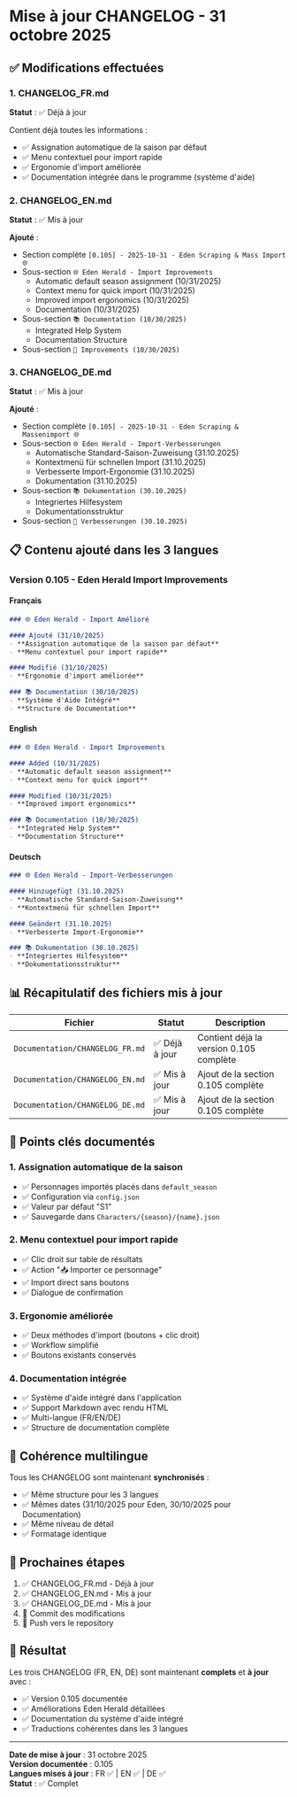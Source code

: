 # Mise à jour CHANGELOG - 31 octobre 2025

## ✅ Modifications effectuées

### 1. CHANGELOG_FR.md
**Statut** : ✅ Déjà à jour

Contient déjà toutes les informations :
- ✅ Assignation automatique de la saison par défaut
- ✅ Menu contextuel pour import rapide
- ✅ Ergonomie d'import améliorée
- ✅ Documentation intégrée dans le programme (système d'aide)

### 2. CHANGELOG_EN.md
**Statut** : ✅ Mis à jour

**Ajouté** :
- Section complète `[0.105] - 2025-10-31 - Eden Scraping & Mass Import 🌐`
- Sous-section `🌐 Eden Herald - Import Improvements`
  - Automatic default season assignment (10/31/2025)
  - Context menu for quick import (10/31/2025)
  - Improved import ergonomics (10/31/2025)
  - Documentation (10/31/2025)
- Sous-section `📚 Documentation (10/30/2025)`
  - Integrated Help System
  - Documentation Structure
- Sous-section `🔧 Improvements (10/30/2025)`

### 3. CHANGELOG_DE.md
**Statut** : ✅ Mis à jour

**Ajouté** :
- Section complète `[0.105] - 2025-10-31 - Eden Scraping & Massenimport 🌐`
- Sous-section `🌐 Eden Herald - Import-Verbesserungen`
  - Automatische Standard-Saison-Zuweisung (31.10.2025)
  - Kontextmenü für schnellen Import (31.10.2025)
  - Verbesserte Import-Ergonomie (31.10.2025)
  - Dokumentation (31.10.2025)
- Sous-section `📚 Dokumentation (30.10.2025)`
  - Integriertes Hilfesystem
  - Dokumentationsstruktur
- Sous-section `🔧 Verbesserungen (30.10.2025)`

## 📋 Contenu ajouté dans les 3 langues

### Version 0.105 - Eden Herald Import Improvements

#### Français
```markdown
### 🌐 Eden Herald - Import Amélioré

#### Ajouté (31/10/2025)
- **Assignation automatique de la saison par défaut**
- **Menu contextuel pour import rapide**

#### Modifié (31/10/2025)
- **Ergonomie d'import améliorée**

### 📚 Documentation (30/10/2025)
- **Système d'Aide Intégré**
- **Structure de Documentation**
```

#### English
```markdown
### 🌐 Eden Herald - Import Improvements

#### Added (10/31/2025)
- **Automatic default season assignment**
- **Context menu for quick import**

#### Modified (10/31/2025)
- **Improved import ergonomics**

### 📚 Documentation (10/30/2025)
- **Integrated Help System**
- **Documentation Structure**
```

#### Deutsch
```markdown
### 🌐 Eden Herald - Import-Verbesserungen

#### Hinzugefügt (31.10.2025)
- **Automatische Standard-Saison-Zuweisung**
- **Kontextmenü für schnellen Import**

#### Geändert (31.10.2025)
- **Verbesserte Import-Ergonomie**

### 📚 Dokumentation (30.10.2025)
- **Integriertes Hilfesystem**
- **Dokumentationsstruktur**
```

## 📊 Récapitulatif des fichiers mis à jour

| Fichier | Statut | Description |
|---------|--------|-------------|
| `Documentation/CHANGELOG_FR.md` | ✅ Déjà à jour | Contient déjà la version 0.105 complète |
| `Documentation/CHANGELOG_EN.md` | ✅ Mis à jour | Ajout de la section 0.105 complète |
| `Documentation/CHANGELOG_DE.md` | ✅ Mis à jour | Ajout de la section 0.105 complète |

## 🎯 Points clés documentés

### 1. Assignation automatique de la saison
- ✅ Personnages importés placés dans `default_season`
- ✅ Configuration via `config.json`
- ✅ Valeur par défaut "S1"
- ✅ Sauvegarde dans `Characters/{season}/{name}.json`

### 2. Menu contextuel pour import rapide
- ✅ Clic droit sur table de résultats
- ✅ Action "📥 Importer ce personnage"
- ✅ Import direct sans boutons
- ✅ Dialogue de confirmation

### 3. Ergonomie améliorée
- ✅ Deux méthodes d'import (boutons + clic droit)
- ✅ Workflow simplifié
- ✅ Boutons existants conservés

### 4. Documentation intégrée
- ✅ Système d'aide intégré dans l'application
- ✅ Support Markdown avec rendu HTML
- ✅ Multi-langue (FR/EN/DE)
- ✅ Structure de documentation complète

## 🔄 Cohérence multilingue

Tous les CHANGELOG sont maintenant **synchronisés** :
- ✅ Même structure pour les 3 langues
- ✅ Mêmes dates (31/10/2025 pour Eden, 30/10/2025 pour Documentation)
- ✅ Même niveau de détail
- ✅ Formatage identique

## 📝 Prochaines étapes

1. ✅ CHANGELOG_FR.md - Déjà à jour
2. ✅ CHANGELOG_EN.md - Mis à jour
3. ✅ CHANGELOG_DE.md - Mis à jour
4. 📝 Commit des modifications
5. 📝 Push vers le repository

## 🎉 Résultat

Les trois CHANGELOG (FR, EN, DE) sont maintenant **complets** et **à jour** avec :
- ✅ Version 0.105 documentée
- ✅ Améliorations Eden Herald détaillées
- ✅ Documentation du système d'aide intégré
- ✅ Traductions cohérentes dans les 3 langues

---

**Date de mise à jour** : 31 octobre 2025  
**Version documentée** : 0.105  
**Langues mises à jour** : FR ✅ | EN ✅ | DE ✅  
**Statut** : ✅ Complet
